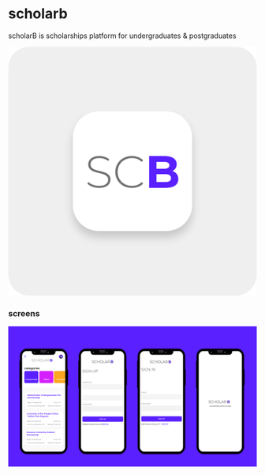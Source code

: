 # scholarb

scholarB is scholarships platform for undergraduates & postgraduates

<img src="./1.png"  />

### screens

<img src="./2.png"  />
